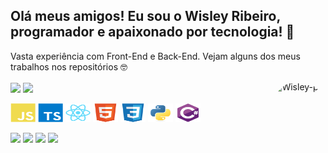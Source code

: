 ## Olá meus amigos! Eu sou o Wisley Ribeiro, programador e apaixonado por tecnologia! 🤖

Vasta experiência com Front-End e Back-End. Vejam alguns dos meus trabalhos nos repositórios 🤓

<div href="https://github.com/anuraghazra/github-readme-stats">
  <img align="center" src="https://github-readme-stats.vercel.app/api?username=WisleyRibeiro&show_icons=true&theme=tokyonight#gh-dark-mode-only" />
  <img align="center" src="https://github-readme-stats.vercel.app/api/top-langs/?username=WisleyRibeiro&hide_progress=true&theme=tokyonight" />
  <img align="right" alt="Wisley-pic" height="250" style="border-radius:50px;" src="https://media.discordapp.net/attachments/1061714165724614657/1078860692314140875/profilew.png?width=414&height=414">
</div>
<div style="display: inline_block"><br>
  <img align="center" alt="Wisley-Js" height="30" width="40" src="https://raw.githubusercontent.com/devicons/devicon/master/icons/javascript/javascript-plain.svg">
  <img align="center" alt="Wisley-Ts" height="30" width="40" src="https://raw.githubusercontent.com/devicons/devicon/master/icons/typescript/typescript-plain.svg">
  <img align="center" alt="Wisley-React" height="30" width="40" src="https://raw.githubusercontent.com/devicons/devicon/master/icons/react/react-original.svg">
  <img align="center" alt="Wisley-HTML" height="30" width="40" src="https://raw.githubusercontent.com/devicons/devicon/master/icons/html5/html5-original.svg">
  <img align="center" alt="Wisley-CSS" height="30" width="40" src="https://raw.githubusercontent.com/devicons/devicon/master/icons/css3/css3-original.svg">
  <img align="center" alt="Wisley-Python" height="30" width="40" src="https://raw.githubusercontent.com/devicons/devicon/master/icons/python/python-original.svg">
  <img align="center" alt="Wisley-Csharp" height="30" width="40" src="https://raw.githubusercontent.com/devicons/devicon/master/icons/csharp/csharp-original.svg">
 </div>
  
<div> 
  <a href="https://www.instagram.com/r.lopes.py/" target="_blank"><img src="https://img.shields.io/badge/-Instagram-%23E4405F?style=for-the-badge&logo=instagram&logoColor=white" target="_blank"></a>
 <a href="#" target="_blank"><img src="https://img.shields.io/badge/Discord-7289DA?style=for-the-badge&logo=discord&logoColor=white" target="_blank"></a> 
  <a href = "mailto:wisley.ribeiro.lopes@gmail.com"><img src="https://img.shields.io/badge/-Gmail-%23333?style=for-the-badge&logo=gmail&logoColor=white" target="_blank"></a>
  <a href="https://www.linkedin.com/in/wisley-ribeiro-lopes/" target="_blank"><img src="https://img.shields.io/badge/-LinkedIn-%230077B5?style=for-the-badge&logo=linkedin&logoColor=white" target="_blank"></a> 
  
</div>
